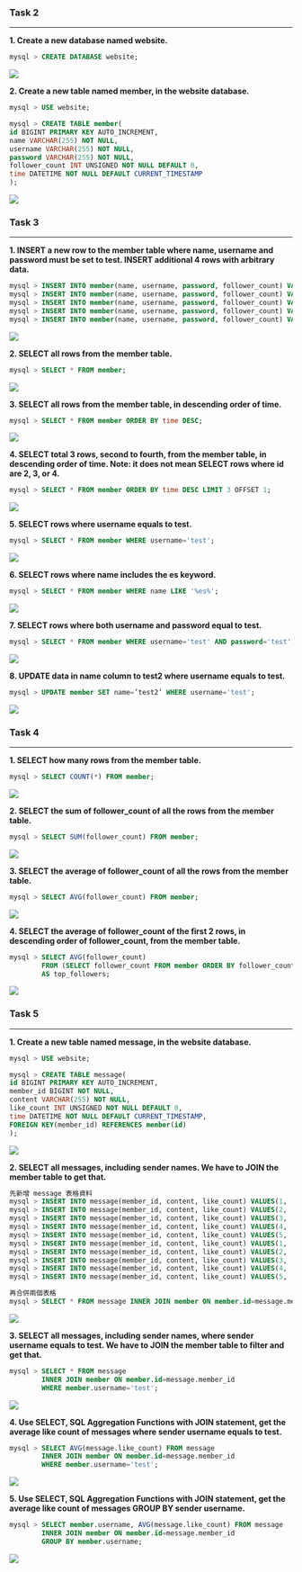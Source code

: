 ### Task 2
---
**1. Create a new database named website.**
```sql
mysql > CREATE DATABASE website;
```
![](/task2/2-1.png)

**2. Create a new table named member, in the website database.**
```sql
mysql > USE website;

mysql > CREATE TABLE member(
id BIGINT PRIMARY KEY AUTO_INCREMENT,
name VARCHAR(255) NOT NULL,
username VARCHAR(255) NOT NULL,
password VARCHAR(255) NOT NULL,
follower_count INT UNSIGNED NOT NULL DEFAULT 0,
time DATETIME NOT NULL DEFAULT CURRENT_TIMESTAMP
);
```
![](/task2/2-2.png)

### Task 3
---
**1. INSERT a new row to the member table where name, username and password must be set to test. INSERT additional 4 rows with arbitrary data.**
```sql
mysql > INSERT INTO member(name, username, password, follower_count) VALUES('test', 'test', 'test', 5);
mysql > INSERT INTO member(name, username, password, follower_count) VALUES('a', 'a', 'a', 20);
mysql > INSERT INTO member(name, username, password, follower_count) VALUES('b', 'b', 'b', 15);
mysql > INSERT INTO member(name, username, password, follower_count) VALUES('c', 'c', 'c', 8);
mysql > INSERT INTO member(name, username, password, follower_count) VALUES('d', 'd', 'd', 2);
```
![](/task3/3-1、3-2.png)

**2. SELECT all rows from the member table.**
```sql
mysql > SELECT * FROM member;
```
![](/task3/3-1、3-2.png)

**3. SELECT all rows from the member table, in descending order of time.**
```sql
mysql > SELECT * FROM member ORDER BY time DESC;
```
![](/task3/3-3.png)

**4. SELECT total 3 rows, second to fourth, from the member table, in descending order of time. Note: it does not mean SELECT rows where id are 2, 3, or 4.**
```sql
mysql > SELECT * FROM member ORDER BY time DESC LIMIT 3 OFFSET 1;
```
![](/task3/3-4.png)

**5. SELECT rows where username equals to test.**
```sql
mysql > SELECT * FROM member WHERE username='test';
```
![](/task3/3-5.png)

**6. SELECT rows where name includes the es keyword.**
```sql
mysql > SELECT * FROM member WHERE name LIKE '%es%';
```
![](/task3/3-6.png)

**7. SELECT rows where both username and password equal to test.**
```sql
mysql > SELECT * FROM member WHERE username='test' AND password='test';
```
![](/task3/3-7.png)

**8. UPDATE data in name column to test2 where username equals to test.**
```sql
mysql > UPDATE member SET name=’test2’ WHERE username='test';
```
![](/task3/3-8.png)

### Task 4
---
**1. SELECT how many rows from the member table.**
```sql
mysql > SELECT COUNT(*) FROM member;
```
![](/task4/4-1.png)

**2. SELECT the sum of follower_count of all the rows from the member table.**
```sql
mysql > SELECT SUM(follower_count) FROM member;
```
![](/task4/4-2.png)

**3. SELECT the average of follower_count of all the rows from the member table.**
```sql
mysql > SELECT AVG(follower_count) FROM member;
```
![](/task4/4-3.png)

**4. SELECT the average of follower_count of the first 2 rows, in descending order of follower_count, from the member table.**
```sql
mysql > SELECT AVG(follower_count) 
        FROM (SELECT follower_count FROM member ORDER BY follower_count DESC LIMIT 2)
        AS top_followers;
```
![](/task4/4-4.png)

### Task 5
---
**1. Create a new table named message, in the website database.**
```sql
mysql > USE website;

mysql > CREATE TABLE message(
id BIGINT PRIMARY KEY AUTO_INCREMENT,
member_id BIGINT NOT NULL,
content VARCHAR(255) NOT NULL,
like_count INT UNSIGNED NOT NULL DEFAULT 0,
time DATETIME NOT NULL DEFAULT CURRENT_TIMESTAMP,
FOREIGN KEY(member_id) REFERENCES member(id)
);
```
![](/task5/5-1.png)

**2. SELECT all messages, including sender names. We have to JOIN the member table to get that.**
```sql
先新增 message 表格資料
mysql > INSERT INTO message(member_id, content, like_count) VALUES(1, 'Hello test', 30);
mysql > INSERT INTO message(member_id, content, like_count) VALUES(2, 'Hello a', 20);
mysql > INSERT INTO message(member_id, content, like_count) VALUES(3, 'Hello b', 55);
mysql > INSERT INTO message(member_id, content, like_count) VALUES(4, 'Hello c', 10);
mysql > INSERT INTO message(member_id, content, like_count) VALUES(5, 'Hello d', 5);
mysql > INSERT INTO message(member_id, content, like_count) VALUES(1, '你好 test', 10);
mysql > INSERT INTO message(member_id, content, like_count) VALUES(2, '你好 a', 40);
mysql > INSERT INTO message(member_id, content, like_count) VALUES(3, '你好 b', 20);
mysql > INSERT INTO message(member_id, content, like_count) VALUES(4, '你好 c', 5);
mysql > INSERT INTO message(member_id, content, like_count) VALUES(5, '你好 d', 25);

再合併兩個表格
mysql > SELECT * FROM message INNER JOIN member ON member.id=message.member_id;
```
![](/task5/5-2.png)

**3. SELECT all messages, including sender names, where sender username equals to test. We have to JOIN the member table to filter and get that.**
```sql
mysql > SELECT * FROM message 
        INNER JOIN member ON member.id=message.member_id 
        WHERE member.username='test';
```
![](/task5/5-3.png)

**4. Use SELECT, SQL Aggregation Functions with JOIN statement, get the average like count of messages where sender username equals to test.**
```sql
mysql > SELECT AVG(message.like_count) FROM message 
        INNER JOIN member ON member.id=message.member_id 
        WHERE member.username='test';
```
![](/task5/5-4.png)

**5. Use SELECT, SQL Aggregation Functions with JOIN statement, get the average like count of messages GROUP BY sender username.**
```sql
mysql > SELECT member.username, AVG(message.like_count) FROM message 
        INNER JOIN member ON member.id=message.member_id 
        GROUP BY member.username;
```
![](/task5/5-5.png)